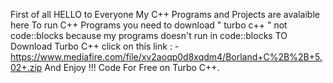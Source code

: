 First of all HELLO to Everyone
My C++ Programs and Projects are avalaible here 
To run C++ Programs you need to download " turbo c++ " not code::blocks because my programs doesn't run in code::blocks
TO Download Turbo C++ click on this link : -  https://www.mediafire.com/file/xv2aoqp0d8xqdm4/Borland+C%2B%2B+5.02+.zip
And Enjoy !!!
Code For Free on Turbo C++.
